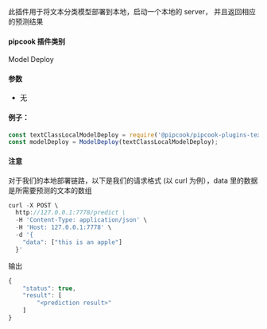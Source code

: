 此插件用于将文本分类模型部署到本地，启动一个本地的 server， 并且返回相应的预测结果

<a name="Ej4GX"></a>
#### pipcook 插件类别
Model Deploy

<a name="vGyBc"></a>
#### 参数

- 无

<a name="ZZcV2"></a>
#### 例子：

```typescript
const textClassLocalModelDeploy = require('@pipcook/pipcook-plugins-text-class-local-model-deploy').default;
const modelDeploy = ModelDeploy(textClassLocalModelDeploy);
```

<a name="9NElt"></a>
#### 注意
对于我们的本地部署链路，以下是我们的请求格式 (以 curl 为例），data 里的数据是所需要预测的文本的数组

```typescript
curl -X POST \
  http://127.0.0.1:7778/predict \
  -H 'Content-Type: application/json' \
  -H 'Host: 127.0.0.1:7778' \
  -d '{
    "data": ["this is an apple"]
  }'
```

输出

```typescript
{
    "status": true,
    "result": [
        "<prediction result>"
    ]
}
```

